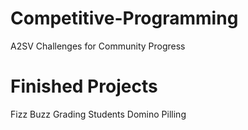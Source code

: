 # Competitive-Programming
A2SV Challenges for Community Progress






# Finished Projects

Fizz Buzz
Grading Students
Domino Pilling
